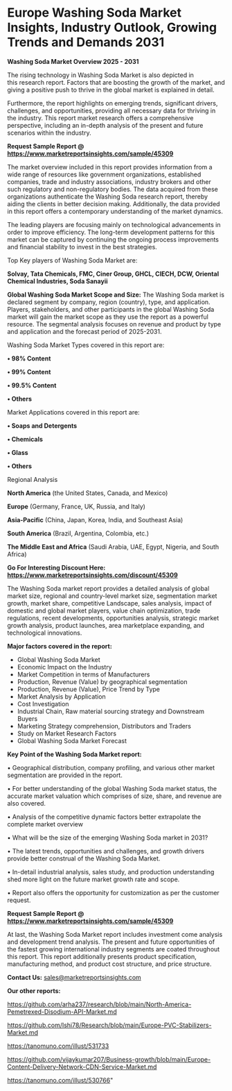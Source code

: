# Europe Washing Soda Market Insights, Industry Outlook, Growing Trends and Demands 2031

<Strong> Washing Soda Market Overview 2025 - 2031</strong>

The rising technology in Washing Soda Market is also depicted in this research report. Factors that are boosting the growth of the market, and giving a positive push to thrive in the global market is explained in detail.

Furthermore, the report highlights on emerging trends, significant drivers, challenges, and opportunities, providing all necessary data for thriving in the industry. This report market research offers a comprehensive perspective, including an in-depth analysis of the present and future scenarios within the industry.

<strong>Request Sample Report @ <a href=https://www.marketreportsinsights.com/sample/45309>https://www.marketreportsinsights.com/sample/45309</a></strong>

The market overview included in this report provides information from a wide range of resources like government organizations, established companies, trade and industry associations, industry brokers and other such regulatory and non-regulatory bodies. The data acquired from these organizations authenticate the Washing Soda research report, thereby aiding the clients in better decision making. Additionally, the data provided in this report offers a contemporary understanding of the market dynamics.

The leading players are focusing mainly on technological advancements in order to improve efficiency. The long-term development patterns for this market can be captured by continuing the ongoing process improvements and financial stability to invest in the best strategies.

Top Key players of Washing Soda Market are:

<strong>Solvay, Tata Chemicals, FMC, Ciner Group, GHCL, CIECH, DCW, Oriental Chemical Industries, Soda Sanayii</strong>

<strong><b>Global Washing Soda Market Scope and Size:</b></strong>
The Washing Soda market is declared segment by company, region (country), type, and application. Players, stakeholders, and other participants in the global Washing Soda market will gain the market scope as they use the report as a powerful resource. The segmental analysis focuses on revenue and product by type and application and the forecast period of 2025-2031.

Washing Soda Market Types covered in this report are:

<strong>•  98% Content

•  99% Content

•  99.5% Content

•  Others</strong>

Market Applications covered in this report are:

<strong>•  Soaps and Detergents

•  Chemicals

•  Glass

•  Others</strong> 

Regional Analysis

<strong>North America</strong> (the United States, Canada, and Mexico)

<strong>Europe</strong> (Germany, France, UK, Russia, and Italy)

<strong>Asia-Pacific</strong> (China, Japan, Korea, India, and Southeast Asia)

<strong>South America</strong> (Brazil, Argentina, Colombia, etc.)

<strong>The Middle East and Africa</strong> (Saudi Arabia, UAE, Egypt, Nigeria, and South Africa)

<strong>Go For Interesting Discount Here: <a href=https://www.marketreportsinsights.com/discount/45309>https://www.marketreportsinsights.com/discount/45309</a></strong>

The Washing Soda market report provides a detailed analysis of global market size, regional and country-level market size, segmentation market growth, market share, competitive Landscape, sales analysis, impact of domestic and global market players, value chain optimization, trade regulations, recent developments, opportunities analysis, strategic market growth analysis, product launches, area marketplace expanding, and technological innovations.

<strong><b>Major factors covered in the report:</b></strong>
<ul>
  <li>Global Washing Soda Market </li>
  <li>Economic Impact on the Industry</li>
  <li>Market Competition in terms of Manufacturers</li>
  <li>Production, Revenue (Value) by geographical segmentation</li>
  <li>Production, Revenue (Value), Price Trend by Type</li>
  <li>Market Analysis by Application</li>
  <li>Cost Investigation</li>
  <li>Industrial Chain, Raw material sourcing strategy and Downstream Buyers</li>
  <li>Marketing Strategy comprehension, Distributors and Traders</li>
  <li>Study on Market Research Factors</li>
  <li>Global Washing Soda Market Forecast</li>
</ul>

<strong><b>Key Point of the Washing Soda Market report:</b></strong>

• Geographical distribution, company profiling, and various other market segmentation are provided in the report.

• For better understanding of the global Washing Soda market status, the accurate market valuation which comprises of size, share, and revenue are also covered.

• Analysis of the competitive dynamic factors better extrapolate the complete market overview

• What will be the size of the emerging Washing Soda market in 2031?

• The latest trends, opportunities and challenges, and growth drivers provide better construal of the Washing Soda Market.

• In-detail industrial analysis, sales study, and production understanding shed more light on the future market growth rate and scope.

• Report also offers the opportunity for customization as per the customer request.

<strong>Request Sample Report @ <a href=https://www.marketreportsinsights.com/sample/45309>https://www.marketreportsinsights.com/sample/45309</a></strong>

At last, the Washing Soda Market report includes investment come analysis and development trend analysis. The present and future opportunities of the fastest growing international industry segments are coated throughout this report. This report additionally presents product specification, manufacturing method, and product cost structure, and price structure.

<strong>Contact Us:</strong>
sales@marketreportsinsights.com

<strong>Our other reports:</strong>

<a href=https://github.com/arha237/research/blob/main/North-America-Pemetrexed-Disodium-API-Market.md>https://github.com/arha237/research/blob/main/North-America-Pemetrexed-Disodium-API-Market.md</a>

<a href=https://github.com/Ishi78/Research/blob/main/Europe-PVC-Stabilizers-Market.md>https://github.com/Ishi78/Research/blob/main/Europe-PVC-Stabilizers-Market.md</a>

<a href=https://tanomuno.com/illust/531733>https://tanomuno.com/illust/531733</a>

<a href=https://github.com/vijaykumar207/Business-growth/blob/main/Europe-Content-Delivery-Network-CDN-Service-Market.md>https://github.com/vijaykumar207/Business-growth/blob/main/Europe-Content-Delivery-Network-CDN-Service-Market.md</a>

<a href=https://tanomuno.com/illust/530766>https://tanomuno.com/illust/530766</a>"
